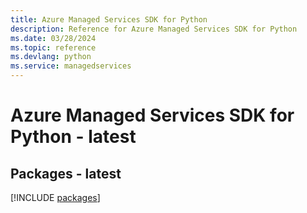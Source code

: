 ```yaml
---
title: Azure Managed Services SDK for Python
description: Reference for Azure Managed Services SDK for Python
ms.date: 03/28/2024
ms.topic: reference
ms.devlang: python
ms.service: managedservices
---
```

# Azure Managed Services SDK for Python - latest
## Packages - latest
[!INCLUDE [packages](managed-services-index.md)]